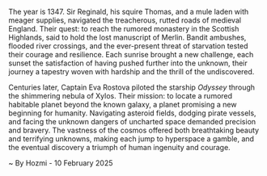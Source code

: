 
The year is 1347.  Sir Reginald, his squire Thomas, and a mule laden with meager supplies, navigated the treacherous, rutted roads of medieval England.  Their quest: to reach the rumored monastery in the Scottish Highlands, said to hold the lost manuscript of  Merlin. Bandit ambushes, flooded river crossings, and the ever-present threat of starvation tested their courage and resilience. Each sunrise brought a new challenge, each sunset the satisfaction of having pushed further into the unknown, their journey a tapestry woven with hardship and the thrill of the undiscovered.

Centuries later, Captain Eva Rostova piloted the starship *Odyssey* through the shimmering nebula of Xylos.  Their mission: to locate a rumored habitable planet beyond the known galaxy, a planet promising a new beginning for humanity.  Navigating asteroid fields, dodging pirate vessels, and facing the unknown dangers of uncharted space demanded precision and bravery. The vastness of the cosmos offered both breathtaking beauty and terrifying unknowns, making each jump to hyperspace a gamble, and the eventual discovery a triumph of human ingenuity and courage.

~ By Hozmi - 10 February 2025
